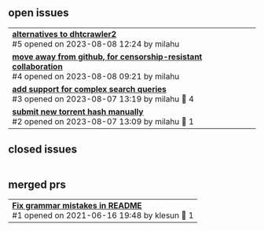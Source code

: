 <h2>open issues</h2>
<table>
<tr>
<td><b><a href="md/2023-08-08.5.issue.open.md">alternatives to dhtcrawler2</a></b><br>#5 opened on 2023-08-08 12:24 by milahu</td>
</tr>
<tr>
<td><b><a href="md/2023-08-08.4.issue.open.md">move away from github, for censorship-resistant collaboration</a></b><br>#4 opened on 2023-08-08 09:21 by milahu</td>
</tr>
<tr>
<td><b><a href="md/2023-08-07.3.issue.open.md">add support for complex search queries</a></b><br>#3 opened on 2023-08-07 13:19 by milahu &#x1f4ac; 4</td>
</tr>
<tr>
<td><b><a href="md/2023-08-07.2.issue.open.md">submit new torrent hash manually</a></b><br>#2 opened on 2023-08-07 13:09 by milahu &#x1f4ac; 1</td>
</tr>
</table>
<h2>closed issues</h2>
<table>
</table>
<h2>merged prs</h2>
<table>
<tr>
<td><b><a href="md/2021-06-16.1.pr.merged.md">Fix grammar mistakes in README</a></b><br>#1 opened on 2021-06-16 19:48 by klesun &#x1f4ac; 1</td>
</tr>
</table>

